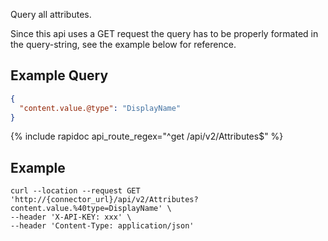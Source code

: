 Query all attributes.

Since this api uses a GET request the query has to be properly formated in the query-string,
see the example below for reference.

## Example Query

```json
{
  "content.value.@type": "DisplayName"
}
```

{% include rapidoc api_route_regex="^get /api/v2/Attributes$" %}

## Example

```shell
curl --location --request GET 'http://{connector_url}/api/v2/Attributes?content.value.%40type=DisplayName' \
--header 'X-API-KEY: xxx' \
--header 'Content-Type: application/json'
```

